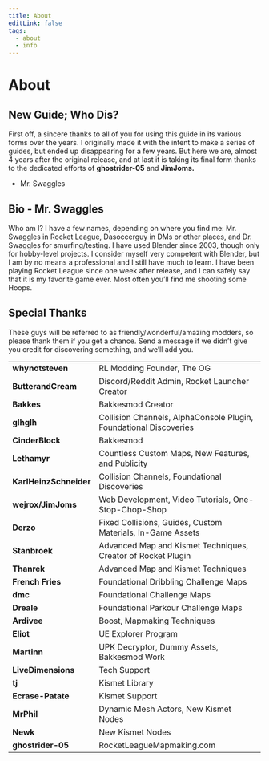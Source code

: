 ```yaml
---
title: About
editLink: false
tags:
  - about
  - info
---
```

# About

## New Guide; Who Dis?

First off, a sincere thanks to all of you for using this guide in its various forms over the years. I originally made it with the intent to make a series of guides, but ended up disappearing for a few years. But here we are, almost 4 years after the original release, and at last it is taking its final form thanks to the dedicated efforts of **ghostrider-05** and **JimJoms.**

- Mr. Swaggles

## Bio - Mr. Swaggles

Who am I? I have a few names, depending on where you find me: Mr. Swaggles in Rocket League, Dasoccerguy in DMs or other places, and Dr. Swaggles for smurfing/testing. I have used Blender since 2003, though only for hobby-level projects. I consider myself very competent with Blender, but I am by no means a professional and I still have much to learn. I have been playing Rocket League since one week after release, and I can safely say that it is my favorite game ever. Most often you’ll find me shooting some Hoops.

## Special Thanks

These guys will be referred to as friendly/wonderful/amazing modders, so please thank them if you get a chance. Send a message if we didn’t give you credit for discovering something, and we’ll add you.

| | |
|-|-|
|**whynotsteven** | RL Modding Founder, The OG |
|**ButterandCream** | Discord/Reddit Admin, Rocket Launcher Creator |
|**Bakkes** | Bakkesmod Creator |
|**glhglh** | Collision Channels, AlphaConsole Plugin, Foundational Discoveries |
|**CinderBlock** | Bakkesmod |
|**Lethamyr** | Countless Custom Maps, New Features, and Publicity |
|**KarlHeinzSchneider** | Collision Channels, Foundational Discoveries |
|**wejrox/JimJoms** | Web Development, Video Tutorials, One-Stop-Chop-Shop |
|**Derzo** | Fixed Collisions, Guides, Custom Materials, In-Game Assets |
|**Stanbroek** | Advanced Map and Kismet Techniques, Creator of Rocket Plugin |
|**Thanrek** | Advanced Map and Kismet Techniques |
|**French Fries** | Foundational Dribbling Challenge Maps |
|**dmc** | Foundational Challenge Maps |
|**Dreale** | Foundational Parkour Challenge Maps |
|**Ardivee** | Boost, Mapmaking Techniques |
|**Eliot** | UE Explorer Program |
|**Martinn** | UPK Decryptor, Dummy Assets, Bakkesmod Work |
|**LiveDimensions** | Tech Support |
|**tj** | Kismet Library |
|**Ecrase-Patate** | Kismet Support |
|**MrPhil** | Dynamic Mesh Actors, New Kismet Nodes |
|**Newk** | New Kismet Nodes |
|**ghostrider-05** | RocketLeagueMapmaking.com |

<!-- | | | -->